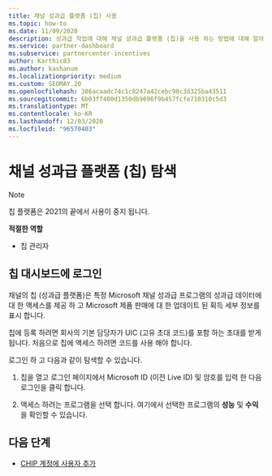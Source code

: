 ```yaml
---
title: 채널 성과급 플랫폼 (칩) 사용
ms.topic: how-to
ms.date: 11/09/2020
description: 성과급 작업에 대해 채널 성과급 플랫폼 (칩)을 사용 하는 방법에 대해 알아봅니다. 이 플랫폼은 2021의 끝에서 사용이 중지 됩니다.
ms.service: partner-dashboard
ms.subservice: partnercenter-incentives
author: Karthic83
ms.author: kashanum
ms.localizationpriority: medium
ms.custom: SEOMAY.20
ms.openlocfilehash: 386acaadc74c1c8247a42cebc98c3d325ba43511
ms.sourcegitcommit: 6b03ff400d1350db9696f9b457fcfe710310c5d3
ms.translationtype: MT
ms.contentlocale: ko-KR
ms.lasthandoff: 12/03/2020
ms.locfileid: "96570403"
---
```

# <a name="navigate-the-channel-incentives-platform-chip"></a>채널 성과급 플랫폼 (칩) 탐색

>[!NOTE]
>칩 플랫폼은 2021의 끝에서 사용이 중지 됩니다.

**적절한 역할**

- 칩 관리자

## <a name="sign-into-the-chip-dashboard"></a>칩 대시보드에 로그인

채널의 칩 (성과급 플랫폼)은 특정 Microsoft 채널 성과급 프로그램의 성과급 데이터에 대 한 액세스를 제공 하 고 Microsoft 제품 판매에 대 한 업데이트 된 획득 세부 정보를 표시 합니다.

칩에 등록 하려면 회사의 기본 담당자가 UIC (고유 초대 코드)를 포함 하는 초대를 받게 됩니다. 처음으로 칩에 액세스 하려면 코드를 사용 해야 합니다.


로그인 하 고 다음과 같이 탐색할 수 있습니다.

1. 칩을 열고 로그인 페이지에서 Microsoft ID (이전 Live ID) 및 암호를 입력 한 다음 로그인을 클릭 합니다.
 
1. 액세스 하려는 프로그램을 선택 합니다.
여기에서 선택한 프로그램의 **성능** 및 **수익** 을 확인할 수 있습니다. 

## <a name="next-steps"></a>다음 단계

- [CHIP 계정에 사용자 추가](chip-users.md)
